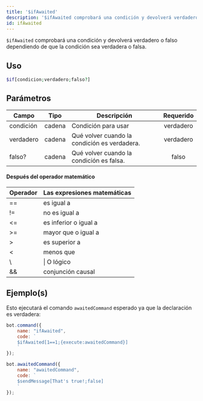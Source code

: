 ```yaml
---
title: '$ifAwaited'
description: '$ifAwaited comprobará una condición y devolverá verdadero o falso dependiendo de que la condición sea verdadera o falsa.'
id: ifAwaited
---
```


`$ifAwaited` comprobará una condición y devolverá verdadero o falso dependiendo de que la condición sea verdadera o falsa.

## Uso

```php
$if[condicion;verdadero;falso?]
```

## Parámetros

| Campo     | Tipo   | Descripción                                  | Requerido |
| --------- | ------ | -------------------------------------------- |:---------:|
| condición | cadena | Condición para usar                          | verdadero |
| verdadero | cadena | Qué volver cuando la condición es verdadera. | verdadero |
| falso?    | cadena | Qué volver cuando la condición es falsa.     |   falso   |

#### Después del operador matemático

| Operador | Las expresiones matemáticas |
| -------- | --------------------------- |
| ==       | es igual a                  |
| !=       | no es igual a               |
| <=       | es inferior o igual a       |
| \>=     | mayor que o igual a         |
| \>      | es superior a               |
| <        | menos que                   |
| \       | \| O lógico                |
| &&       | conjunción causal           |

## Ejemplo(s)

Esto ejecutará el comando `awaitedCommand` esperado ya que la declaración es verdadera:

```javascript
bot.command({
    name: "ifAwaited",
    code: `
    $ifAwaited[1==1;{execute:awaitedCommand}]
    `
});

bot.awaitedCommand({
    name: "awaitedCommand",
    code: `
    $sendMessage[That's true!;false]
    `
});
```